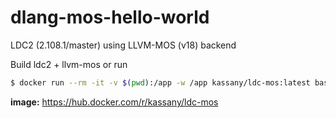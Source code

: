 # dlang-mos-hello-world

LDC2 (2.108.1/master) using LLVM-MOS (v18) backend

Build ldc2 + llvm-mos or run

```bash
$ docker run --rm -it -v $(pwd):/app -w /app kassany/ldc-mos:latest bash
```

**image:** https://hub.docker.com/r/kassany/ldc-mos